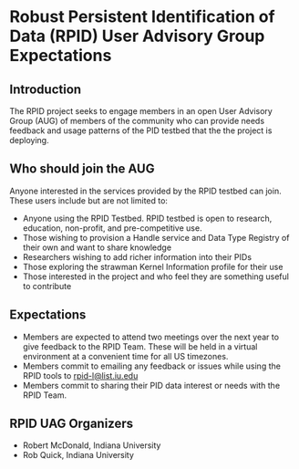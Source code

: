 # Robust Persistent Identification of Data (RPID) User Advisory Group Expectations

## Introduction

The RPID project seeks to engage members in an open User Advisory Group (AUG) of members of the community who can provide needs feedback and usage patterns of the PID testbed that the the project is deploying.   

## Who should join the AUG

Anyone interested in the services provided by the RPID testbed can join. These users include but are not limited to:

   * Anyone using the RPID Testbed. RPID testbed is open to research, education, non-profit, and pre-competitive use.
   * Those wishing to provision a Handle service and Data Type Registry of their own and want to share knowledge
   * Researchers wishing to add richer information into their PIDs
   * Those exploring the strawman Kernel Information profile for their use
   * Those interested in the project and who feel they are something useful to contribute
   
## Expectations
   * Members are expected to attend two meetings over the next year to give feedback to the RPID Team. These will be held in a virtual environment at a convenient time for all US timezones.
   * Members commit to emailing any feedback or issues while using the RPID tools to rpid-l@list.iu.edu
   * Members commit to sharing their PID data interest or needs with the RPID Team. 
   
## RPID UAG Organizers
   * Robert McDonald, Indiana University
   * Rob Quick, Indiana University 
